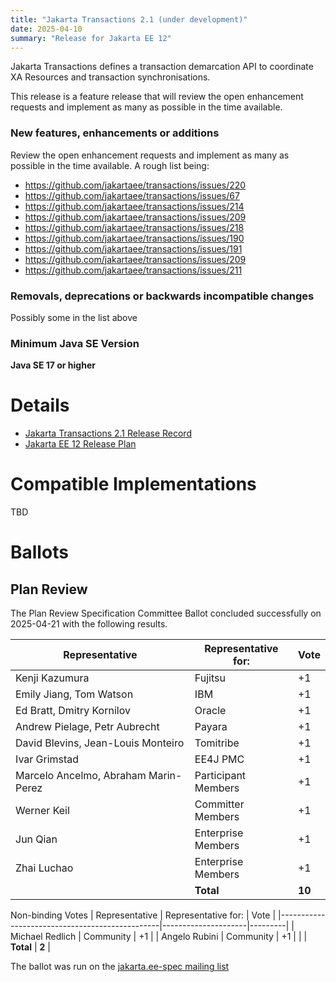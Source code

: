 ```yaml
---
title: "Jakarta Transactions 2.1 (under development)"
date: 2025-04-10
summary: "Release for Jakarta EE 12"
---
```

Jakarta Transactions defines a transaction demarcation API to coordinate XA Resources and transaction synchronisations.

This release is a feature release that will review the open enhancement requests and implement as many as possible in the time available.

### New features, enhancements or additions
Review the open enhancement requests and implement as many as possible in the time available. A rough list being:
* https://github.com/jakartaee/transactions/issues/220
* https://github.com/jakartaee/transactions/issues/67
* https://github.com/jakartaee/transactions/issues/214
* https://github.com/jakartaee/transactions/issues/209
* https://github.com/jakartaee/transactions/issues/218
* https://github.com/jakartaee/transactions/issues/190
* https://github.com/jakartaee/transactions/issues/191
* https://github.com/jakartaee/transactions/issues/209
* https://github.com/jakartaee/transactions/issues/211


### Removals, deprecations or backwards incompatible changes
Possibly some in the list above

### Minimum Java SE Version
**Java SE 17 or higher**

# Details

* [Jakarta Transactions 2.1 Release Record](https://projects.eclipse.org/projects/ee4j.jta/releases/2.1.0)
* [Jakarta EE 12 Release Plan](hhttps://jakartaee.github.io/platform/jakartaee12/JakartaEE12ReleasePlan)
<!--
The following can be uncommented and version information updated as they become available.


* [Jakarta Transactions 2.0 Specification Document](./jakarta-transactions-spec-2.0.pdf) (PDF)
* [Jakarta Transactions 2.0 Specification Document](./jakarta-transactions-spec-2.0.html) (HTML)
* [Jakarta Transactions 2.0 Javadoc](./apidocs)
* [Jakarta Transactions 2.0 TCK](https://download.eclipse.org/jakartaee/transactions/2.0/jakarta-transactions-tck-2.0.0.zip)  ([sig](https://download.eclipse.org/jakartaee/transactions/2.0/jakarta-transactions-tck-2.0.0.zip.sig),  [sha](https://download.eclipse.org/jakartaee/transactions/2.0/jakarta-transactions-tck-2.0.0.zip.sha256),  [pub](https://jakarta.ee/specifications/jakartaee-spec-committee.pub))
   * Adds JDK 11 support [Jakarta Transactions 2.0.1 TCK](https://download.eclipse.org/jakartaee/transactions/2.0/jakarta-transactions-tck-2.0.1.zip)  ([sig](https://download.eclipse.org/jakartaee/transactions/2.0/jakarta-transactions-tck-2.0.1.zip.sig),  [sha](https://download.eclipse.org/jakartaee/transactions/2.0/jakarta-transactions-tck-2.0.1.zip.sha256),  [pub](https://jakarta.ee/specifications/jakartaee-spec-committee.pub))
* Maven coordinates
  * [jakarta.transaction:jakarta.transaction-api:jar:2.0.0](https://repo1.maven.org/maven2/jakarta/transaction/jakarta.transaction-api/2.0.0/jakarta.transaction-api-2.0.0.jar)
-->

# Compatible Implementations
TBD

# Ballots

<!--
## Release Review
-->

## Plan Review

The Plan Review Specification Committee Ballot concluded successfully on 2025-04-21 with the following results.

| Representative                                 | Representative for: |  Vote   |
|------------------------------------------------|---------------------|---------|
| Kenji Kazumura                                 | Fujitsu             |   +1    |
| Emily Jiang, Tom Watson                        | IBM                 |   +1    |
| Ed Bratt, Dmitry Kornilov                      | Oracle              |   +1    |
| Andrew Pielage, Petr Aubrecht                  | Payara              |   +1    |
| David Blevins, Jean-Louis Monteiro             | Tomitribe           |   +1    |
| Ivar Grimstad                                  | EE4J PMC            |   +1    |
| Marcelo Ancelmo, Abraham Marin-Perez           | Participant Members |   +1    |
| Werner Keil                                    | Committer Members   |   +1    |
| Jun Qian                                       | Enterprise Members  |   +1    |
| Zhai Luchao                                    | Enterprise Members  |   +1    |
|                                                | **Total**           | **10**  |

Non-binding Votes
| Representative                                 | Representative for: |  Vote   |
|------------------------------------------------|---------------------|---------|
| Michael Redlich                                | Community           |   +1    |
| Angelo Rubini                                  | Community           |   +1    |
|                                                | **Total**           |  **2**  |

The ballot was run on the [jakarta.ee-spec mailing list](https://www.eclipse.org/lists/jakarta.ee-spec/msg03842.html)
